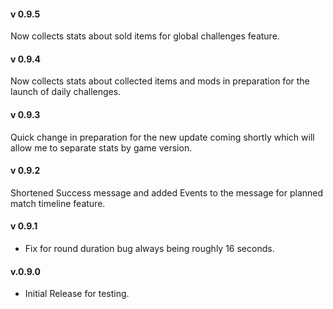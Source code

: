 #### v 0.9.5
Now collects stats about sold items for global challenges feature.

#### v 0.9.4
Now collects stats about collected items and mods in preparation for the launch of daily challenges.

#### v 0.9.3
Quick change in preparation for the new update coming shortly which will allow me to separate stats by game version.

#### v 0.9.2
Shortened Success message and added Events to the message for planned match timeline feature.

#### v 0.9.1
- Fix for round duration bug always being roughly 16 seconds.

#### v.0.9.0
- Initial Release for testing.

